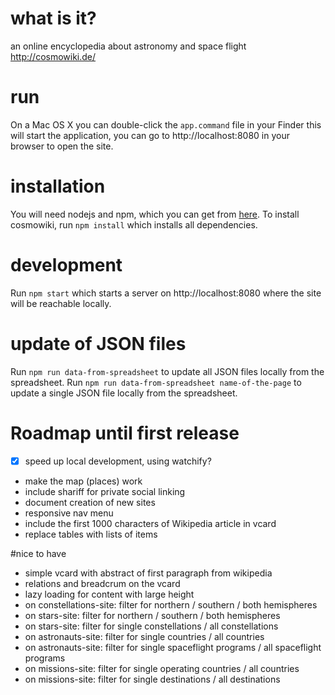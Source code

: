 # what is it?
an online encyclopedia about astronomy and space flight
http://cosmowiki.de/

# run

On a Mac OS X you can double-click the `app.command` file in your Finder
this will start the application, you can go to http://localhost:8080
in your browser to open the site.

# installation

You will need nodejs and npm, which you can get from [here][1].
To install cosmowiki, run `npm install` which installs all dependencies.

# development

Run `npm start` which starts a server on http://localhost:8080
where the site will be reachable locally.

# update of JSON files

Run `npm run data-from-spreadsheet` to update all JSON files locally from the spreadsheet.
Run `npm run data-from-spreadsheet name-of-the-page` to update a single JSON file locally from the spreadsheet.


# Roadmap until first release
- [x] speed up local development, using watchify?
- make the map (places) work
- include shariff for private social linking
- document creation of new sites
- responsive nav menu
- include the first 1000 characters of Wikipedia article in vcard
- replace tables with lists of items

#nice to have
- simple vcard with abstract of first paragraph from wikipedia
- relations and breadcrum on the vcard
- lazy loading for content with large height
- on constellations-site: filter for northern / southern / both hemispheres
- on stars-site: filter for northern / southern / both hemispheres
- on stars-site: filter for single constellations / all constellations
- on astronauts-site: filter for single countries / all countries
- on astronauts-site: filter for single spaceflight programs / all spaceflight programs
- on missions-site: filter for single operating countries / all countries
- on missions-site: filter for single destinations / all destinations

[1]: https://nodejs.org
